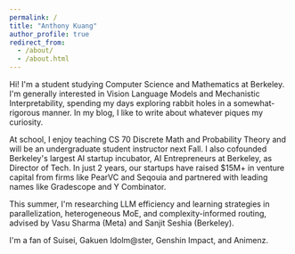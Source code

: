 ```yaml
---
permalink: /
title: "Anthony Kuang"
author_profile: true
redirect_from:
  - /about/
  - /about.html
---
```


Hi! I'm a student studying Computer Science and Mathematics at Berkeley. I'm generally interested in Vision Language Models and Mechanistic Interpretability, spending my days exploring rabbit holes in a somewhat-rigorous manner. In my blog, I like to write about whatever piques my curiosity.

At school, I enjoy teaching CS 70 Discrete Math and Probability Theory and will be an undergraduate student instructor next Fall. I also cofounded Berkeley's largest AI startup incubator, AI Entrepreneurs at Berkeley, as Director of Tech. In just 2 years, our startups have raised $15M+ in venture capital from firms like PearVC and Seqouia and partnered with leading names like Gradescope and Y Combinator.

This summer, I'm researching LLM efficiency and learning strategies in parallelization, heterogeneous MoE, and complexity-informed routing, advised by Vasu Sharma (Meta) and Sanjit Seshia (Berkeley).

I'm a fan of Suisei, Gakuen Idolm@ster, Genshin Impact, and Animenz.
